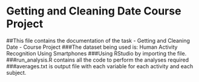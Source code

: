 # Getting and Cleaning Date Course Project
##This file contains the documentation of the task - Getting and Cleaning Date - Course Project
###The dataset being used is: Human Activity Recognition Using Smartphones
###Using RStudio by importing the file.
###run_analysis.R contains all the code to perform the analyses required
###averages.txt is output file with   each variable for each activity and each subject.
